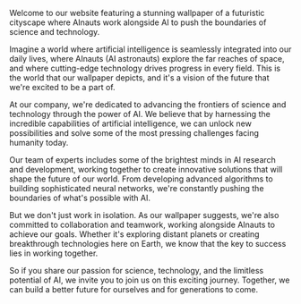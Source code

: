 <!--
Write me content for website with wallpaper "A futuristic cityscape where AInauts work alongside AI to push the boundaries of science and technology."
-->

<!--font:Montserrat-->

Welcome to our website featuring a stunning wallpaper of a futuristic cityscape where AInauts work alongside AI to push the boundaries of science and technology.

Imagine a world where artificial intelligence is seamlessly integrated into our daily lives, where AInauts (AI astronauts) explore the far reaches of space, and where cutting-edge technology drives progress in every field. This is the world that our wallpaper depicts, and it's a vision of the future that we're excited to be a part of.

At our company, we're dedicated to advancing the frontiers of science and technology through the power of AI. We believe that by harnessing the incredible capabilities of artificial intelligence, we can unlock new possibilities and solve some of the most pressing challenges facing humanity today.

Our team of experts includes some of the brightest minds in AI research and development, working together to create innovative solutions that will shape the future of our world. From developing advanced algorithms to building sophisticated neural networks, we're constantly pushing the boundaries of what's possible with AI.

But we don't just work in isolation. As our wallpaper suggests, we're also committed to collaboration and teamwork, working alongside AInauts to achieve our goals. Whether it's exploring distant planets or creating breakthrough technologies here on Earth, we know that the key to success lies in working together.

So if you share our passion for science, technology, and the limitless potential of AI, we invite you to join us on this exciting journey. Together, we can build a better future for ourselves and for generations to come.
